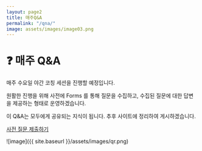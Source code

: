```yaml
---
layout: page2
title: 매주Q&A
permalink: "/qna/"
image: assets/images/image03.png
---
```


# ❓ 매주 Q&A

매주 수요일 야간 코칭 세션을 진행할 예정입니다.

원활한 진행을 위해 사전에 Forms 를 통해 질문을 수집하고, 수집된 질문에 대한 답변을 제공하는 형태로 운영하겠습니다.

이 Q&A는 모두에게 공유되는 지식이 됩니다. 추후 사이트에 정리하여 게시하겠습니다.

[사전 질문 제출하기](https://aka.ms/CopilotAgenthoninSeoul2025_QnA)

![image]({{ site.baseurl }}/assets/images/qr.png)
